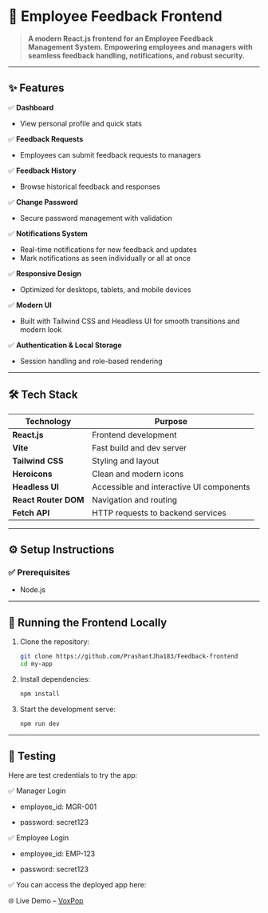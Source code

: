 # 🚀 Employee Feedback Frontend

> **A modern React.js frontend for an Employee Feedback Management System. Empowering employees and managers with seamless feedback handling, notifications, and robust security.**

---

## ✨ Features

✅ **Dashboard**

- View personal profile and quick stats

✅ **Feedback Requests**

- Employees can submit feedback requests to managers

✅ **Feedback History**

- Browse historical feedback and responses

✅ **Change Password**

- Secure password management with validation

✅ **Notifications System**

- Real-time notifications for new feedback and updates
- Mark notifications as seen individually or all at once

✅ **Responsive Design**

- Optimized for desktops, tablets, and mobile devices

✅ **Modern UI**

- Built with Tailwind CSS and Headless UI for smooth transitions and modern look

✅ **Authentication & Local Storage**

- Session handling and role-based rendering

---

## 🛠️ Tech Stack

| Technology           | Purpose                                  |
| -------------------- | ---------------------------------------- |
| **React.js**         | Frontend development                     |
| **Vite**             | Fast build and dev server                |
| **Tailwind CSS**     | Styling and layout                       |
| **Heroicons**        | Clean and modern icons                   |
| **Headless UI**      | Accessible and interactive UI components |
| **React Router DOM** | Navigation and routing                   |
| **Fetch API**        | HTTP requests to backend services        |

---

## ⚙️ Setup Instructions

### ✅ Prerequisites

- Node.js

---

## 🔧 Running the Frontend Locally

1. Clone the repository:

   ```bash
   git clone https://github.com/PrashantJha183/Feedback-frontend
   cd my-app
   ```

2. Install dependencies:

   ```bash
   npm install
   ```

3. Start the development serve:

   ```bash
   npm run dev
   ```

---

## 🧪 Testing

Here are test credentials to try the app:

✅ Manager Login

- employee_id: MGR-001

- password: secret123

✅ Employee Login

- employee_id: EMP-123

- password: secret123

✅ You can access the deployed app here:

🌐 Live Demo – [VoxPop](https://voxpop.netlify.app/)
